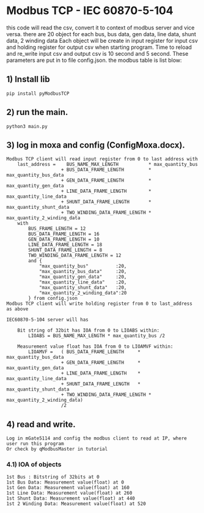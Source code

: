 # Modbus TCP - IEC 60870-5-104
this code will read the csv,  convert it to context of modbus server and vice versa.
there are 20 object for each bus, bus data, gen data, line data, shunt data, 2 winding data
Each object will be create in input register for input csv and holding register for output
csv when starting program. Time to reload and re_write input csv and output csv is 10 
second and 5 second. These parameters are put in to file config.json.
the modbus table is list blow:

<!-- For 20 object for each object type
                |   Input register      |   Holding register    | type          | Modbus TCP Server     | IEC 60870-5-104 type
------------------------------------------------------------------------------------------------------------------------------------
                |   start   -   end     |   from    -   to      | bit string    |
bus             |   0       -   239     |   0       -   239     | float         |12 x  Ir,HR            |   6 x bit sting 32 bit

bus_data        |   240     -   559     |   240     -   559     | float         |16 x  Ir,HR            |   8 x measurement float
gen_data        |   560     -   759     |   560     -   759     | float         |10 x  Ir,HR            |   5 x measurement float
line_data       |   760     -   1119    |   760     -   1119    | float         |18 x  Ir,HR            |   9 x measurement float
shunt_data      |   1120    -   1279    |   1120    -   1279    | float         |8  x  Ir,HR            |   4 x measurement float
2_winding_data  |   1280    -   1519    |   1280    -   1519    | float         |12 x  Ir,HR            |   6 x measurement float -->

## 1) Install lib
    pip install pyModbusTCP
## 2) run the main.
    python3 main.py
## 3) log in moxa and config (ConfigMoxa.docx).
    Modbus TCP client will read input register from 0 to last address with 
        last_address =    BUS_NAME_MAX_LENGTH           * max_quantity_bus
                        + BUS_DATA_FRAME_LENGTH         * max_quantity_bus_data
                        + GEN_DATA_FRAME_LENGTH         * max_quantity_gen_data
                        + LINE_DATA_FRAME_LENGTH        * max_quantity_line_data
                        + SHUNT_DATA_FRAME_LENGTH       * max_quantity_shunt_data
                        + TWO_WINDING_DATA_FRAME_LENGTH * max_quantity_2_winding_data
        with 
            BUS_FRAME_LENGTH = 12
            BUS_DATA_FRAME_LENGTH = 16
            GEN_DATA_FRAME_LENGTH = 10
            LINE_DATA_FRAME_LENGTH = 18
            SHUNT_DATA_FRAME_LENGTH = 8
            TWO_WINDING_DATA_FRAME_LENGTH = 12
            and {
                "max_quantity_bus"          :20,
                "max_quantity_bus_data"     :20,
                "max_quantity_gen_data"     :20,
                "max_quantity_line_data"    :20,
                "max_quantity_shunt_data"   :20,
                "max_quantity_2_winding_data":20
            } from config.json
    Modbus TCP client will write holding register from 0 to last_address as above

    IEC60870-5-104 server will has
    
        Bit string of 32bit has IOA from 0 to LIOABS within:
            LIOABS = BUS_NAME_MAX_LENGTH * max_quantity_bus /2

        Measurement value float has IOA from 0 to LIOAMVF within:
            LIOAMVF =   ( BUS_DATA_FRAME_LENGTH     * max_quantity_bus_data
                        + GEN_DATA_FRAME_LENGTH     * max_quantity_gen_data
                        + LINE_DATA_FRAME_LENGTH    * max_quantity_line_data
                        + SHUNT_DATA_FRAME_LENGTH   * max_quantity_shunt_data
                        + TWO_WINDING_DATA_FRAME_LENGTH * max_quantity_2_winding_data)
                        /2
## 4) read and write.
    Log in mGate5114 and config the modbus client to read at IP, where user run this program
    Or check by qModbusMaster in tutorial
### 4.1) IOA of objects
    1st Bus : Bitstring of 32bits at 0
    1st Bus Data: Measurement value(float) at 0
    1st Gen Data: Measurement value(float) at 160
    1st Line Data: Measurement value(float) at 260
    1st Shunt Data: Measurement value(float) at 440
    1st 2 Winding Data: Measurement value(float) at 520
